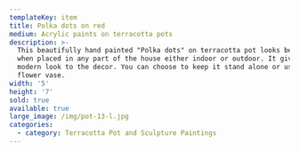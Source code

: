 ```yaml
---
templateKey: item
title: Polka dots on red
medium: Acrylic paints on terracotta pots
description: >-
  This beautifully hand painted "Polka dots" on terracotta pot looks beautiful
  when placed in any part of the house either indoor or outdoor. It gives a
  modern look to the decor. You can choose to keep it stand alone or use as a
  flower vase.
width: '5'
height: '7'
sold: true
available: true
large_image: /img/pot-13-l.jpg
categories:
  - category: Terracotta Pot and Sculpture Paintings
---
```


